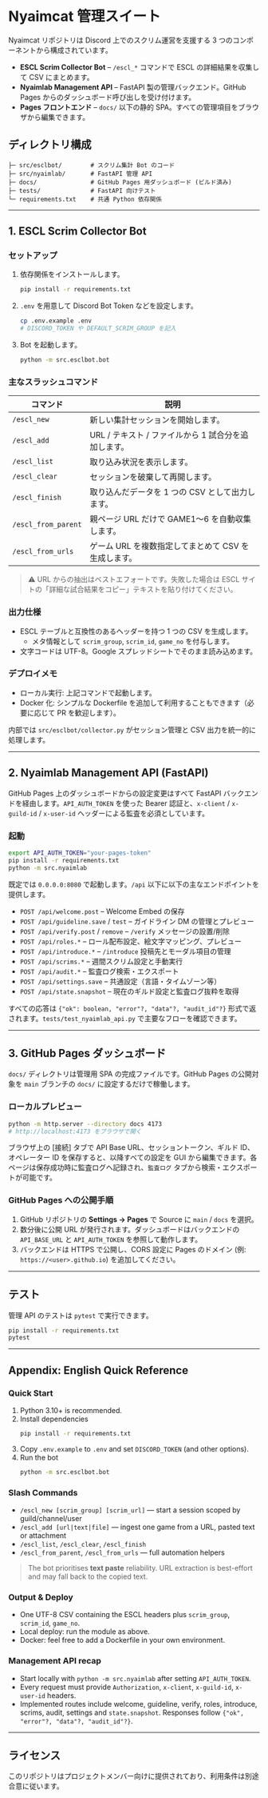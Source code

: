 # Nyaimcat 管理スイート

Nyaimcat リポジトリは Discord 上でのスクリム運営を支援する 3 つのコンポーネントから構成されています。

- **ESCL Scrim Collector Bot** – `/escl_*` コマンドで ESCL の詳細結果を収集して CSV にまとめます。
- **Nyaimlab Management API** – FastAPI 製の管理バックエンド。GitHub Pages からのダッシュボード呼び出しを受け付けます。
- **Pages フロントエンド** – `docs/` 以下の静的 SPA。すべての管理項目をブラウザから編集できます。

## ディレクトリ構成

```
├─ src/esclbot/        # スクリム集計 Bot のコード
├─ src/nyaimlab/       # FastAPI 管理 API
├─ docs/               # GitHub Pages 用ダッシュボード (ビルド済み)
├─ tests/              # FastAPI 向けテスト
└─ requirements.txt    # 共通 Python 依存関係
```

---

## 1. ESCL Scrim Collector Bot

### セットアップ

1. 依存関係をインストールします。
   ```bash
   pip install -r requirements.txt
   ```
2. `.env` を用意して Discord Bot Token などを設定します。
   ```bash
   cp .env.example .env
   # DISCORD_TOKEN や DEFAULT_SCRIM_GROUP を記入
   ```
3. Bot を起動します。
   ```bash
   python -m src.esclbot.bot
   ```

### 主なスラッシュコマンド

| コマンド | 説明 |
| --- | --- |
| `/escl_new` | 新しい集計セッションを開始します。 |
| `/escl_add` | URL / テキスト / ファイルから 1 試合分を追加します。 |
| `/escl_list` | 取り込み状況を表示します。 |
| `/escl_clear` | セッションを破棄して再開します。 |
| `/escl_finish` | 取り込んだデータを 1 つの CSV として出力します。 |
| `/escl_from_parent` | 親ページ URL だけで GAME1〜6 を自動収集します。 |
| `/escl_from_urls` | ゲーム URL を複数指定してまとめて CSV を生成します。 |

> ⚠️ URL からの抽出はベストエフォートです。失敗した場合は ESCL サイトの「詳細な試合結果をコピー」テキストを貼り付けてください。

### 出力仕様

- ESCL テーブルと互換性のあるヘッダーを持つ 1 つの CSV を生成します。
  - メタ情報として `scrim_group`, `scrim_id`, `game_no` を付与します。
- 文字コードは UTF-8。Google スプレッドシートでそのまま読み込めます。

### デプロイメモ

- ローカル実行: 上記コマンドで起動します。
- Docker 化: シンプルな Dockerfile を追加して利用することもできます（必要に応じて PR を歓迎します）。

内部では `src/esclbot/collector.py` がセッション管理と CSV 出力を統一的に処理します。

---

## 2. Nyaimlab Management API (FastAPI)

GitHub Pages 上のダッシュボードからの設定変更はすべて FastAPI バックエンドを経由します。`API_AUTH_TOKEN` を使った Bearer 認証と、`x-client` / `x-guild-id` / `x-user-id` ヘッダーによる監査を必須としています。

### 起動

```bash
export API_AUTH_TOKEN="your-pages-token"
pip install -r requirements.txt
python -m src.nyaimlab
```

既定では `0.0.0.0:8080` で起動します。`/api` 以下に以下の主なエンドポイントを提供します。

- `POST /api/welcome.post` – Welcome Embed の保存
- `POST /api/guideline.save` / `test` – ガイドライン DM の管理とプレビュー
- `POST /api/verify.post` / `remove` – `/verify` メッセージの設置/削除
- `POST /api/roles.*` – ロール配布設定、絵文字マッピング、プレビュー
- `POST /api/introduce.*` – `/introduce` 投稿先とモーダル項目の管理
- `POST /api/scrims.*` – 週間スクリム設定と手動実行
- `POST /api/audit.*` – 監査ログ検索・エクスポート
- `POST /api/settings.save` – 共通設定（言語・タイムゾーン等）
- `POST /api/state.snapshot` – 現在のギルド設定と監査ログ抜粋を取得

すべての応答は `{"ok": boolean, "error"?, "data"?, "audit_id"?}` 形式で返されます。`tests/test_nyaimlab_api.py` で主要なフローを確認できます。

---

## 3. GitHub Pages ダッシュボード

`docs/` ディレクトリは管理用 SPA の完成ファイルです。GitHub Pages の公開対象を `main` ブランチの `docs/` に設定するだけで稼働します。

### ローカルプレビュー

```bash
python -m http.server --directory docs 4173
# http://localhost:4173 をブラウザで開く
```

ブラウザ上の [接続] タブで API Base URL、セッショントークン、ギルド ID、オペレーター ID を保存すると、以降すべての設定を GUI から編集できます。各ページは保存成功時に監査ログへ記録され、`監査ログ` タブから検索・エクスポートが可能です。

### GitHub Pages への公開手順

1. GitHub リポジトリの **Settings → Pages** で Source に `main` / `docs` を選択。
2. 数分後に公開 URL が発行されます。ダッシュボードはバックエンドの `API_BASE_URL` と `API_AUTH_TOKEN` を参照して動作します。
3. バックエンドは HTTPS で公開し、CORS 設定に Pages のドメイン (例: `https://<user>.github.io`) を追加してください。

---

## テスト

管理 API のテストは `pytest` で実行できます。

```bash
pip install -r requirements.txt
pytest
```

---

## Appendix: English Quick Reference

### Quick Start

1. Python 3.10+ is recommended.
2. Install dependencies
   ```bash
   pip install -r requirements.txt
   ```
3. Copy `.env.example` to `.env` and set `DISCORD_TOKEN` (and other options).
4. Run the bot
   ```bash
   python -m src.esclbot.bot
   ```

### Slash Commands

- `/escl_new [scrim_group] [scrim_url]` — start a session scoped by guild/channel/user
- `/escl_add [url|text|file]` — ingest one game from a URL, pasted text or attachment
- `/escl_list`, `/escl_clear`, `/escl_finish`
- `/escl_from_parent`, `/escl_from_urls` — full automation helpers

> The bot prioritises **text paste** reliability. URL extraction is best-effort and may fall back to the copied text.

### Output & Deploy

- One UTF-8 CSV containing the ESCL headers plus `scrim_group`, `scrim_id`, `game_no`.
- Local deploy: run the module as above.
- Docker: feel free to add a Dockerfile in your own environment.

### Management API recap

- Start locally with `python -m src.nyaimlab` after setting `API_AUTH_TOKEN`.
- Every request must provide `Authorization`, `x-client`, `x-guild-id`, `x-user-id` headers.
- Implemented routes include welcome, guideline, verify, roles, introduce, scrims, audit, settings and `state.snapshot`. Responses follow `{"ok", "error"?, "data"?, "audit_id"?}`.

---

## ライセンス

このリポジトリはプロジェクトメンバー向けに提供されており、利用条件は別途合意に従います。
